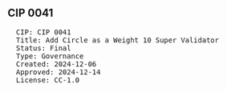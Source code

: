 ## CIP 0041

<pre>
  CIP: CIP 0041
  Title: Add Circle as a Weight 10 Super Validator 
  Status: Final
  Type: Governance
  Created: 2024-12-06
  Approved: 2024-12-14
  License: CC-1.0
</pre>

